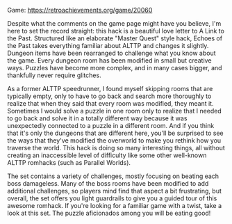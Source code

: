 Game: https://retroachievements.org/game/20060

Despite what the comments on the game page might have you believe, I'm here to set the record straight: this hack is a beautiful love letter to A Link to the Past. Structured like an elaborate "Master Quest" style hack, Echoes of the Past takes everything familiar about ALTTP and changes it slightly. Dungeon items have been rearranged to challenge what you know about the game. Every dungeon room has been modified in small but creative ways. Puzzles have become more complex, and in many cases bigger, and thankfully never require glitches.

As a former ALTTP speedrunner, I found myself skipping rooms that are typically empty, only to have to go back and search more thoroughly to realize that when they said that every room was modified, they meant it. Sometimes I would solve a puzzle in one room only to realize that I needed to go back and solve it in a totally different way because it was unexpectedly connected to a puzzle in a different room. And if you think that it's only the dungeons that are different here, you'll be surprised to see the ways that they've modified the overworld to make you rethink how you traverse the world. This hack is doing so many interesting things, all without creating an inaccessible level of difficulty like some other well-known ALTTP romhacks (such as Parallel Worlds).

The set contains a variety of challenges, mostly focusing on beating each boss damageless. Many of the boss rooms have been modified to add additional challenges, so players mind find that aspect a bit frustrating, but overall, the set offers you light guardrails to give you a guided tour of this awesome romhack. If you're looking for a familiar game with a twist, take a look at this set. The puzzle aficionados among you will be eating good!
